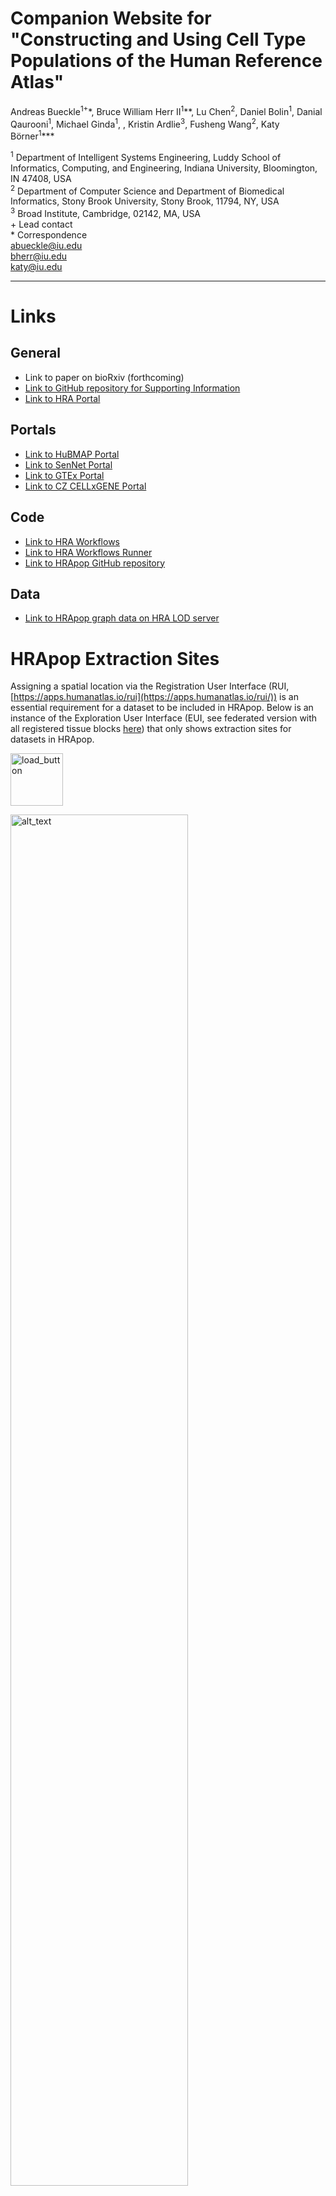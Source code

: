 # **Companion Website for "Constructing and Using Cell Type Populations of the Human Reference Atlas"**

Andreas Bueckle<sup>1+</sup>\*, Bruce William Herr II<sup>1</sup>\*\*, Lu Chen<sup>2</sup>, Daniel Bolin<sup>1</sup>, Danial Qaurooni<sup>1</sup>, Michael Ginda<sup>1</sup>, , Kristin Ardlie<sup>3</sup>, Fusheng Wang<sup>2</sup>, Katy Börner<sup>1</sup>\*\*\*

<sup>1</sup> Department of Intelligent Systems Engineering, Luddy School of Informatics, Computing, and Engineering, Indiana University, Bloomington, IN 47408, USA \
<sup>2</sup> Department of Computer Science and Department of Biomedical Informatics, Stony Brook University, Stony Brook, 11794, NY, USA \
<sup>3</sup> Broad Institute, Cambridge, 02142, MA, USA \
\+ Lead contact\
\* Correspondence\
[abueckle@iu.edu](mailto:abueckle@iu.edu)\
[bherr@iu.edu](mailto:bherr@iu.edu)\
[katy@iu.edu](katy@iu.edu)


---

# Links
## General
- Link to paper on bioRxiv (forthcoming)
- [Link to GitHub repository for Supporting Information](https://github.com/cns-iu/hra-cell-type-populations-supporting-information)
- [Link to HRA Portal](https://humanatlas.io/)

## Portals
- [Link to HuBMAP Portal](https://portal.hubmapconsortium.org/)
- [Link to SenNet Portal](https://data.sennetconsortium.org/)
- [Link to GTEx Portal](https://gtexportal.org/home/)
- [Link to CZ CELLxGENE Portal](https://cellxgene.cziscience.com/)

## Code
- [Link to HRA Workflows](https://github.com/hubmapconsortium/hra-workflows/tree/main)
- [Link to HRA Workflows Runner](https://github.com/hubmapconsortium/hra-workflows-runner/)
- [Link to HRApop GitHub repository](https://github.com/x-atlas-consortia/hra-pop/tree/main/)

## Data
- [Link to HRApop graph data on HRA LOD server](https://cdn.humanatlas.io/digital-objects/graph/hra-pop/latest/)

# HRApop Extraction Sites
Assigning a spatial location via the Registration User Interface (RUI, [https://apps.humanatlas.io/rui](https://apps.humanatlas.io/rui/)) is an essential requirement for a dataset to be included in HRApop. Below is an instance of the Exploration User Interface (EUI, see federated version with all registered tissue blocks [here](https://apps.humanatlas.io/eui/)) that only shows extraction sites for datasets in HRApop.  

<a target="_blank" href="https://cns-iu.github.io/hra-cell-type-populations-supporting-information/eui.html"><img alt="load_button" width="84px" src="images/button_load.png" /></a>

<a target="_blank" href="https://cns-iu.github.io/hra-cell-type-populations-supporting-information/eui.html"><img alt="alt_text" width="75%" src="images/eui_preview.png"></a>

# Interactive Sankey Diagrams

In total, as of HRApop v0.11.1, there are 11,817 datasets in the HRApop Universe (107 of which are sc-proteomics), and they cover 27 organs. 619 datasets make up the HRApop Atlas. 3680 datasets have an extraction site but no cell summary. Inversely, 5075 datasets have a cell summary but no extraction site. 2324 datasets have neither. The total number of non-atlas datasets is 11,198. The Sankey diagrams below offer an overview of HRApop Universe and Atlas provenance. 

Explore the Sankey diagram for the HRApop Universe below (embedded) or [here](https://cns-iu.github.io/hra-cell-type-populations-supporting-information/sankey_universe_plotly.html).
<iframe 
src="https://cns-iu.github.io/hra-cell-type-populations-supporting-information/sankey_universe_plotly.html" 
title="Sankey HRApop Universe"
  width="100%"
    frameborder="0" 
    allowfullscreen>
</iframe>

Explore the Sankey diagram for the HRApop Universe below (embedded) or [here](https://cns-iu.github.io/hra-cell-type-populations-supporting-information/sankey_atlas_plotly.html).
<iframe 
src="https://cns-iu.github.io/hra-cell-type-populations-supporting-information/sankey_atlas_plotly.html" 
title="Sankey HRApop Universe"
  width="100%" 
    frameborder="0" 
    allowfullscreen>
</iframe>


# Bar Graphs for Cell Summaries
Shown here are bar graphs for…

# Number of Cell Types per Anatomical Structure 

See the table at [https://github.com/cns-iu/hra-cell-type-populations-supporting-information/blob/main/tables/output/table_SdataTableForAs.csv](https://github.com/cns-iu/hra-cell-type-populations-supporting-information/blob/main/tables/output/table_SdataTableForAs.csv).

# Exemplary Cell Summaries

## For a Dataset

```json
  {
      "@id": "https://entity.api.hubmapconsortium.org/entities/1628b6f7eb615862322d6274a6bc9fa0",
      "@type": "Donor",
      "samples": [
        {
          "@id": "https://entity.api.hubmapconsortium.org/entities/0b43d8d0dbbc5e3923a8b963650ab8e3",
          "@type": "Sample",
          "datasets": [],
          "sections": [
            {
              "@id": "https://entity.api.hubmapconsortium.org/entities/35e16f13caab262f446836f63cf4ad42",
              "@type": "Sample",
              "datasets": [
                {
                  "@id": "https://entity.api.hubmapconsortium.org/entities/3de525fe3e5718f297e8d62e037a042d",
                  "@type": "Dataset",
                  "link": "https://portal.hubmapconsortium.org/browse/dataset/3de525fe3e5718f297e8d62e037a042d",
                  "technology": "RNAseq",
                  "cell_count": "6000",
                  "gene_count": "60286",
                  "organ_id": "http://purl.obolibrary.org/obo/UBERON_0002108",
                  "label": "Registered 11/3/2023, HuBMAP Process, TMC-Stanford",
                  "description": "Dataset Type: RNAseq [Salmon]",
                  "thumbnail": "assets/icons/ico-unknown.svg",
                  "summaries": [
                    {
                      "@type": "CellSummary",
                      "annotation_method": "celltypist",
                      "modality": "sc_transcriptomics",
                      "summary": [
                        {
                          "cell_id": "ASCTB-TEMP:enterocyte",
                          "cell_label": "Enterocyte",
                          "gene_expr": [
                            {
                              "gene_id": "HGNC:11036",
                              "gene_label": "SLC5A1",
                              "ensembl_id": "ENSG00000100170.10",
                              "mean_gene_expr_value": 3.376218795776367
                            },
                            {
                              "gene_id": "HGNC:7154",
                              "gene_label": "MME",
                              "ensembl_id": "ENSG00000196549.12",
                              "mean_gene_expr_value": 3.1750330924987793
                            },
                            {
                              "gene_id": "HGNC:10920",
                              "gene_label": "SLC15A1",
                              "ensembl_id": "ENSG00000088386.17",
                              "mean_gene_expr_value": 2.528520345687866
                            },
                            {
                              "gene_id": "HGNC:8747",
                              "gene_label": "PCSK5",
                              "ensembl_id": "ENSG00000099139.14",
                              "mean_gene_expr_value": 3.862326145172119
                            },
                            {
                              "gene_id": "HGNC:4212",
                              "gene_label": "GDA",
                              "ensembl_id": "ENSG00000119125.17",
                              "mean_gene_expr_value": 3.0900673866271973
                            },
                            {
                              "gene_id": "HGNC:2661",
                              "gene_label": "DAB1",
                              "ensembl_id": "ENSG00000173406.15",
                              "mean_gene_expr_value": 2.3853349685668945
                            },
                            {
                              "gene_id": "HGNC:2638",
                              "gene_label": "CYP3A5",
                              "ensembl_id": "ENSG00000106258.15",
                              "mean_gene_expr_value": 2.978743314743042
                            },
                            {
                              "gene_id": "ensembl:ENSG00000276490.1",
                              "gene_label": "ENSG00000276490.1",
                              "ensembl_id": "ENSG00000276490.1",
                              "mean_gene_expr_value": 2.3606600761413574
                            },
                            {
                              "gene_id": "HGNC:25835",
                              "gene_label": "THSD4",
                              "ensembl_id": "ENSG00000187720.14",
                              "mean_gene_expr_value": 2.495177745819092
                            },
                            {
                              "gene_id": "HGNC:10856",
                              "gene_label": "SI",
                              "ensembl_id": "ENSG00000090402.8",
                              "mean_gene_expr_value": 3.1366496086120605
                            }
                          ],
                          "count": 3600,
                          "@type": "CellSummaryRow",
                          "percentage": 0.6
                        }
										}
								}
						}
				}
	}
```

## For an AS

```json
  {
      "@type": "CellSummary",
      "sex": "Female",
      "cell_source": "http://purl.obolibrary.org/obo/UBERON_0002189",
      "cell_source_label": "outer cortex of kidney",
      "annotation_method": "azimuth",
      "aggregated_summary_count": 37,
      "aggregated_summaries": [
        {
          "aggregated_cell_source": "https://entity.api.hubmapconsortium.org/entities/367fee3b40cba682063289505b922be1",
          "percentage": 0.981
        },
        {
          "aggregated_cell_source": "https://entity.api.hubmapconsortium.org/entities/434fbc55d458dc4e06da9ba4961f3840",
          "percentage": 0.343
        },
        {
          "aggregated_cell_source": "https://entity.api.hubmapconsortium.org/entities/fbfdd102ecd60d7cf9d3da8c3d83a5c4",
          "percentage": 0.343
        },
        {
          "aggregated_cell_source": "https://entity.api.hubmapconsortium.org/entities/ac1d4544ab4886b851f74b2c21952378",
          "percentage": 0.343
        },
        {
          "aggregated_cell_source": "https://entity.api.hubmapconsortium.org/entities/e7bdf34c4da9f1d880f2615226e9713d",
          "percentage": 0.343
        },
        {
          "aggregated_cell_source": "https://entity.api.hubmapconsortium.org/entities/9b99c75de2347b9567e33065108488e8",
          "percentage": 0.343
        },
        {
          "aggregated_cell_source": "https://entity.api.hubmapconsortium.org/entities/aa93e53df10842c13348a334c8fe423f",
          "percentage": 0.343
        },
        {
          "aggregated_cell_source": "https://entity.api.hubmapconsortium.org/entities/254801a318687281ba3e473569d89a45",
          "percentage": 0.324
        },
        {
          "aggregated_cell_source": "https://entity.api.hubmapconsortium.org/entities/eb961e5dc50239d35f5398903c64e2b9",
          "percentage": 0.324
        },
        {
          "aggregated_cell_source": "https://entity.api.hubmapconsortium.org/entities/524dc341a03c155b6f4140e9d72f9b1d",
          "percentage": 0.961
        },
        {
          "aggregated_cell_source": "https://entity.api.hubmapconsortium.org/entities/e375a44f5cf5457c8f9b1132574c2436",
          "percentage": 0.961
        },
        {
          "aggregated_cell_source": "https://entity.api.hubmapconsortium.org/entities/2cd4eabca0b653af7f3b79534b2d641f",
          "percentage": 1
        },
        {
          "aggregated_cell_source": "https://entity.api.hubmapconsortium.org/entities/d1af36911148fdd7001fd4eebe7222f1",
          "percentage": 1
        },
        {
          "aggregated_cell_source": "https://entity.api.hubmapconsortium.org/entities/0a21f3fa27109790483f2a0729be53de",
          "percentage": 1
        },
        {
          "aggregated_cell_source": "https://entity.api.hubmapconsortium.org/entities/c1a0c043d0a986d71552091cc1b09742",
          "percentage": 1
        },
        {
          "aggregated_cell_source": "https://entity.api.hubmapconsortium.org/entities/7c9e07c96d144536525b1f889acee14d",
          "percentage": 0.5
        },
        {
          "aggregated_cell_source": "https://entity.api.hubmapconsortium.org/entities/898138b7f45a67c574e9955fb400e9be",
          "percentage": 0.5
        },
        {
          "aggregated_cell_source": "https://entity.api.hubmapconsortium.org/entities/08c1aa2e74700e1170fc9218ae255992",
          "percentage": 0.039
        },
        {
          "aggregated_cell_source": "https://entity.api.hubmapconsortium.org/entities/1197c73d127193dd493ff542890a3d3d",
          "percentage": 0.039
        },
        {
          "aggregated_cell_source": "https://entity.api.hubmapconsortium.org/entities/8c5e705001d5cc1c40dbd963ad848486",
          "percentage": 1
        },
        {
          "aggregated_cell_source": "https://entity.api.hubmapconsortium.org/entities/ccbad4ffd323265937b842ea36ada4ad",
          "percentage": 1
        },
        {
          "aggregated_cell_source": "https://entity.api.hubmapconsortium.org/entities/5039cf8619f6f8b5b4a14af1037e1d1f",
          "percentage": 1
        },
        {
          "aggregated_cell_source": "https://entity.api.hubmapconsortium.org/entities/7646a8a89555a123a56446b66c183d58",
          "percentage": 1
        },
        {
          "aggregated_cell_source": "https://api.cellxgene.cziscience.com/dp/v1/collections/bcb61471-2a44-4d00-a0af-ff085512674c#29-10012$cortex%20of%20kidney",
          "percentage": 0.9
        },
        {
          "aggregated_cell_source": "https://api.cellxgene.cziscience.com/dp/v1/collections/bcb61471-2a44-4d00-a0af-ff085512674c#30-10034$cortex%20of%20kidney",
          "percentage": 0.9
        },
        {
          "aggregated_cell_source": "https://api.cellxgene.cziscience.com/dp/v1/collections/bcb61471-2a44-4d00-a0af-ff085512674c#27-10039$kidney",
          "percentage": 0.9
        },
        {
          "aggregated_cell_source": "https://api.cellxgene.cziscience.com/dp/v1/collections/bcb61471-2a44-4d00-a0af-ff085512674c#29-10006$cortex%20of%20kidney",
          "percentage": 0.9
        },
        {
          "aggregated_cell_source": "https://api.cellxgene.cziscience.com/dp/v1/collections/bcb61471-2a44-4d00-a0af-ff085512674c#18-142$cortex%20of%20kidney",
          "percentage": 0.9
        },
        {
          "aggregated_cell_source": "https://api.cellxgene.cziscience.com/dp/v1/collections/bcb61471-2a44-4d00-a0af-ff085512674c#31-10035$cortex%20of%20kidney",
          "percentage": 0.9
        },
        {
          "aggregated_cell_source": "https://api.cellxgene.cziscience.com/dp/v1/collections/bcb61471-2a44-4d00-a0af-ff085512674c#29-10008$cortex%20of%20kidney",
          "percentage": 0.9
        },
        {
          "aggregated_cell_source": "https://api.cellxgene.cziscience.com/dp/v1/collections/bcb61471-2a44-4d00-a0af-ff085512674c#31-10042$kidney",
          "percentage": 0.9
        },
        {
          "aggregated_cell_source": "https://api.cellxgene.cziscience.com/dp/v1/collections/bcb61471-2a44-4d00-a0af-ff085512674c#18-162$cortex%20of%20kidney",
          "percentage": 0.9
        },
        {
          "aggregated_cell_source": "https://api.cellxgene.cziscience.com/dp/v1/collections/bcb61471-2a44-4d00-a0af-ff085512674c#29-10016$kidney",
          "percentage": 0.9
        },
        {
          "aggregated_cell_source": "https://api.cellxgene.cziscience.com/dp/v1/collections/bcb61471-2a44-4d00-a0af-ff085512674c#34-10050$kidney",
          "percentage": 0.9
        },
        {
          "aggregated_cell_source": "https://api.cellxgene.cziscience.com/dp/v1/collections/bcb61471-2a44-4d00-a0af-ff085512674c#34-10184$kidney",
          "percentage": 0.9
        },
        {
          "aggregated_cell_source": "https://api.cellxgene.cziscience.com/dp/v1/collections/bcb61471-2a44-4d00-a0af-ff085512674c#31-10040$kidney",
          "percentage": 0.9
        },
        {
          "aggregated_cell_source": "https://api.cellxgene.cziscience.com/dp/v1/collections/bcb61471-2a44-4d00-a0af-ff085512674c#29-10011$kidney",
          "percentage": 0.9
        }
      ]
	}
```